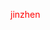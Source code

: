 <html>
 <head>
  <title> 小清华补习班 </title>
  <meta name="generator" content="editplus" />
  <meta name="author" content="" />
  <meta name="keywords" content="" />
  <meta name="description" content="" />
    <style>
.one{color:red;}
  </style>
 </head>

 <body>
   <p class="one">jinzhen</p>
 </body>
</html>

